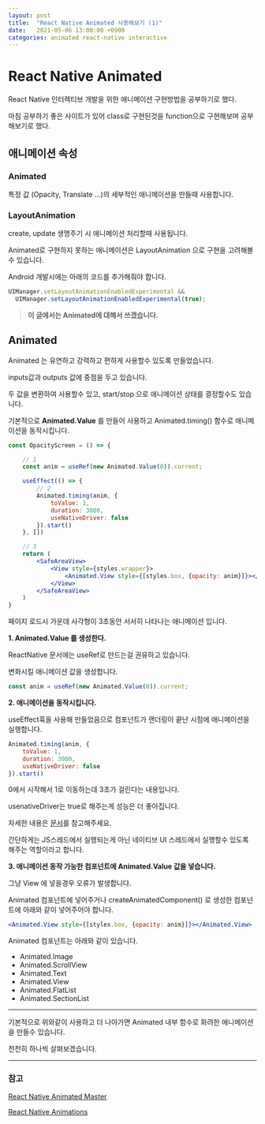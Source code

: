 ```yaml
---
layout: post
title:  "React Native Animated 사용해보기 (1)"
date:   2021-05-06 13:00:00 +0900
categories: animated react-native interactive
---
```


# React Native Animated

React Native 인터렉티브 개발을 위한 애니메이션 구현방법을 공부하기로 했다.

마침 공부하기 좋은 사이트가 있어 class로 구현된것을 function으로 구현해보며 공부해보기로 했다.


## 애니메이션 속성

### Animated
특정 값 (Opacity, Translate ...)의 세부적인 애니메이션을 만들때 사용합니다.

### LayoutAnimation

create, update 생명주기 시 애니메이션 처리할때 사용됩니다.

Animated로 구현하지 못하는 애니메이션은 LayoutAnimation 으로 구현을 고려해볼수 있습니다.

Android 개발시에는 아래의 코드를 추가해줘야 합니다.
```js
UIManager.setLayoutAnimationEnabledExperimental &&
  UIManager.setLayoutAnimationEnabledExperimental(true);
```

> **이 글에서는 Animated에 대해서 쓰겠습니다.**

## Animated
Animated 는 유연하고 강력하고 편하게 사용할수 있도록 만들었습니다.

inputs값과 outputs 값에 중점을 두고 있습니다.

두 값을 변환하여 사용할수 있고, start/stop 으로 애니메이션 상태를 결정할수도 있습니다.

기본적으로 **Animated.Value** 를 만들어 사용하고 Animated.timing() 함수로 애니메이션을 동작시킵니다.

```jsx
const OpacityScreen = () => {

    // 1
    const anim = useRef(new Animated.Value(0)).current;

    useEffect(() => {
        // 2
        Animated.timing(anim, {
            toValue: 1,
            duration: 3000,
            useNativeDriver: false
        }).start()
    }, [])

    // 3
    return (
        <SafeAreaView>
            <View style={styles.wrapper}>
                <Animated.View style={[styles.box, {opacity: anim}]}></Animated.View>
            </View>
        </SafeAreaView>
    )
}
```

페이지 로드시 가운데 사각형이 3초동안 서서히 나타나는 애니메이션 입니다.

**1. Animated.Value 를 생성한다.**

ReactNative 문서에는 useRef로 만드는걸 권유하고 있습니다.

변화시킬 애니메이션 값을 생성합니다.
```js
const anim = useRef(new Animated.Value(0)).current;
```

**2. 애니메이션을 동작시킵니다.**

useEffect훅을 사용해 만들었음으로 컴포넌트가 랜더링이 끝난 시점에 애니메이션을 실행합니다.
```js
Animated.timing(anim, {
    toValue: 1,
    duration: 3000,
    useNativeDriver: false
}).start()
```
0에서 시작해서 1로 이동하는데 3초가 걸린다는 내용입니다.

usenativeDriver는 true로 해주는게 성능은 더 좋아집니다.

자세한 내용은 [문서](https://reactnative.dev/docs/animations#using-the-native-driver)를 참고해주세요.

간단하게는 JS스레드에서 실행되는게 아닌 네이티브 UI 스레드에서 실행할수 있도록 해주는 역할이라고 합니다.

**3. 애니메이션 동작 가능한 컴포넌트에 Animated.Value 값을 넣습니다.**

그냥 View 에 넣을경우 오류가 발생합니다.

Animated 컴포넌트에 넣어주거나 createAnimatedComponent() 로 생성한 컴포넌트에 아래와 같이 넣어주어야 합니다.
```jsx
<Animated.View style={[styles.box, {opacity: anim}]}></Animated.View>
```

Animated 컴포넌트는 아래와 같이 있습니다.
- Animated.Image
- Animated.ScrollView
- Animated.Text
- Animated.View
- Animated.FlatList
- Animated.SectionList

---
기본적으로 위와같이 사용하고 더 나아가면 Animated 내부 함수로 화려한 애니메이션을 만들수 있습니다.

천천히 하나씩 살펴보겠습니다.


---
### 참고

[React Native Animated Master](https://codedaily.io/courses/Master-React-Native-Animations)

[React Native Animations](https://reactnative.dev/docs/animations)
